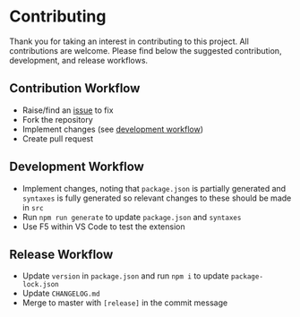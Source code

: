 # Contributing

Thank you for taking an interest in contributing to this project. All contributions are welcome. Please find below the suggested contribution, development, and release workflows.

## Contribution Workflow

- Raise/find an [issue](https://github.com/harrydowning/yaml-embedded-languages/issues) to fix
- Fork the repository
- Implement changes (see [development workflow](#development-workflow))
- Create pull request

## Development Workflow

- Implement changes, noting that `package.json` is partially generated and `syntaxes` is fully generated so relevant changes to these should be made in `src`
- Run `npm run generate` to update `package.json` and `syntaxes`
- Use F5 within VS Code to test the extension

## Release Workflow

- Update `version` in `package.json` and run `npm i` to update `package-lock.json`
- Update `CHANGELOG.md`
- Merge to master with `[release]` in the commit message
